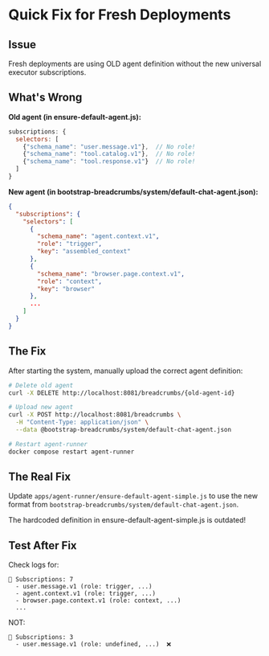 # Quick Fix for Fresh Deployments

## Issue

Fresh deployments are using OLD agent definition without the new universal executor subscriptions.

## What's Wrong

**Old agent (in ensure-default-agent.js):**
```javascript
subscriptions: {
  selectors: [
    {"schema_name": "user.message.v1"},  // No role!
    {"schema_name": "tool.catalog.v1"},  // No role!
    {"schema_name": "tool.response.v1"}  // No role!
  ]
}
```

**New agent (in bootstrap-breadcrumbs/system/default-chat-agent.json):**
```json
{
  "subscriptions": {
    "selectors": [
      {
        "schema_name": "agent.context.v1",
        "role": "trigger",
        "key": "assembled_context"
      },
      {
        "schema_name": "browser.page.context.v1",
        "role": "context",
        "key": "browser"
      },
      ...
    ]
  }
}
```

## The Fix

After starting the system, manually upload the correct agent definition:

```bash
# Delete old agent
curl -X DELETE http://localhost:8081/breadcrumbs/{old-agent-id}

# Upload new agent
curl -X POST http://localhost:8081/breadcrumbs \
  -H "Content-Type: application/json" \
  --data @bootstrap-breadcrumbs/system/default-chat-agent.json

# Restart agent-runner
docker compose restart agent-runner
```

## The Real Fix

Update `apps/agent-runner/ensure-default-agent-simple.js` to use the new format from `bootstrap-breadcrumbs/system/default-chat-agent.json`.

The hardcoded definition in ensure-default-agent-simple.js is outdated!

## Test After Fix

Check logs for:
```
📡 Subscriptions: 7
  - user.message.v1 (role: trigger, ...)
  - agent.context.v1 (role: trigger, ...)
  - browser.page.context.v1 (role: context, ...)
  ...
```

NOT:
```
📡 Subscriptions: 3
  - user.message.v1 (role: undefined, ...)  ❌
```

